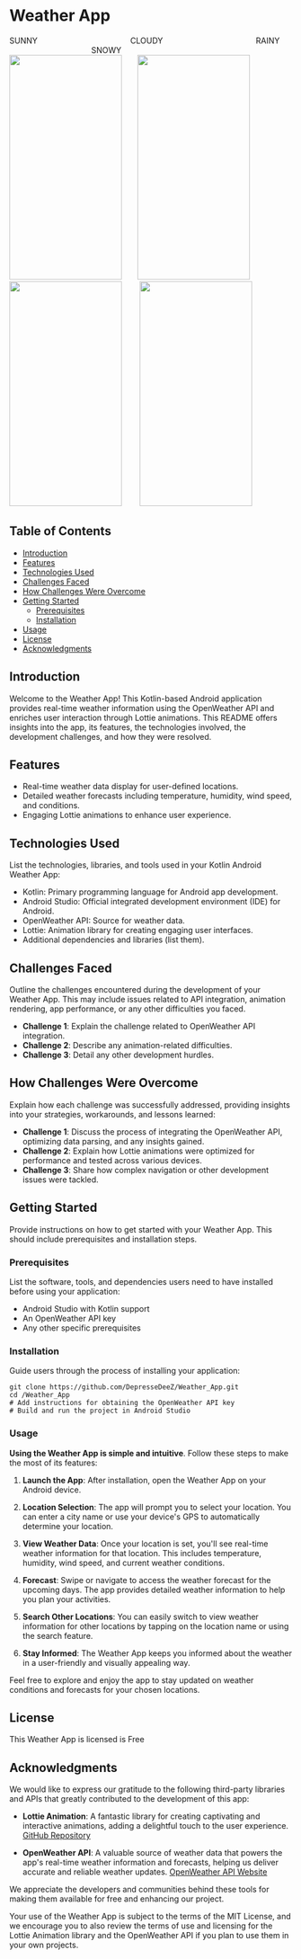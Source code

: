 # Weather App
SUNNY&nbsp;&nbsp;&nbsp;&nbsp;&nbsp;&nbsp;&nbsp;&nbsp;&nbsp;&nbsp;&nbsp;&nbsp;&nbsp;&nbsp;&nbsp;&nbsp;&nbsp;&nbsp;&nbsp;&nbsp;&nbsp;&nbsp;&nbsp;&nbsp;&nbsp;&nbsp;&nbsp;&nbsp;&nbsp;&nbsp;&nbsp;&nbsp;&nbsp;&nbsp;&nbsp;&nbsp;&nbsp;&nbsp;&nbsp;&nbsp;&nbsp;&nbsp;CLOUDY&nbsp;&nbsp;&nbsp;&nbsp;&nbsp;&nbsp;&nbsp;&nbsp;&nbsp;&nbsp;&nbsp;&nbsp;&nbsp;&nbsp;&nbsp;&nbsp;&nbsp;&nbsp;&nbsp;&nbsp;&nbsp;&nbsp;&nbsp;&nbsp;&nbsp;&nbsp;&nbsp;&nbsp;&nbsp;&nbsp;&nbsp;&nbsp;&nbsp;&nbsp;&nbsp;&nbsp;&nbsp;&nbsp;&nbsp;&nbsp;&nbsp;&nbsp;RAINY&nbsp;&nbsp;&nbsp;&nbsp;&nbsp;&nbsp;&nbsp;&nbsp;&nbsp;&nbsp;&nbsp;&nbsp;&nbsp;&nbsp;&nbsp;&nbsp;&nbsp;&nbsp;&nbsp;&nbsp;&nbsp;&nbsp;&nbsp;&nbsp;&nbsp;&nbsp;&nbsp;&nbsp;&nbsp;&nbsp;&nbsp;&nbsp;&nbsp;&nbsp;&nbsp;&nbsp;&nbsp;&nbsp;&nbsp;&nbsp;&nbsp;&nbsp;SNOWY<BR>
<img src="https://github.com/DepresseDeeZ/Weather_App/assets/132985504/b013b212-32c3-49dc-af37-c76bfcd3377f" data-canonical-src="https://gyazo.com/eb5c5741b6a9a16c692170a41a49c858.png" width="200" height="400" />&nbsp;&nbsp;&nbsp;&nbsp;&nbsp;&nbsp; <img src="https://github.com/DepresseDeeZ/Weather_App/assets/132985504/937589ef-8b19-4d1d-b509-d39695d887ae" data-canonical-src="https://gyazo.com/eb5c5741b6a9a16c692170a41a49c858.png" width="200" height="400" /> &nbsp;&nbsp;&nbsp;&nbsp;&nbsp;&nbsp;  <img src="https://github.com/DepresseDeeZ/Weather_App/assets/132985504/22f541c6-09e1-413c-b38f-b26937f016cd" data-canonical-src="https://gyazo.com/eb5c5741b6a9a16c692170a41a49c858.png" width="200" height="400" />  &nbsp;&nbsp;&nbsp;&nbsp;&nbsp;&nbsp;  <img src="https://github.com/DepresseDeeZ/Weather_App/assets/132985504/3e1356e0-8b86-41f6-acea-c6e99e5f2cc4" data-canonical-src="https://gyazo.com/eb5c5741b6a9a16c692170a41a49c858.png" width="200" height="400" />



## Table of Contents

- [Introduction](#introduction)
- [Features](#features)
- [Technologies Used](#technologies-used)
- [Challenges Faced](#challenges-faced)
- [How Challenges Were Overcome](#how-challenges-were-overcome)
- [Getting Started](#getting-started)
  - [Prerequisites](#prerequisites)
  - [Installation](#installation)
- [Usage](#usage)
- [License](#license)
- [Acknowledgments](#acknowledgments)

## Introduction

Welcome to the Weather App! This Kotlin-based Android application provides real-time weather information using the OpenWeather API and enriches user interaction through Lottie animations. This README offers insights into the app, its features, the technologies involved, the development challenges, and how they were resolved.

## Features

- Real-time weather data display for user-defined locations.
- Detailed weather forecasts including temperature, humidity, wind speed, and conditions.
- Engaging Lottie animations to enhance user experience.

## Technologies Used

List the technologies, libraries, and tools used in your Kotlin Android Weather App:

- Kotlin: Primary programming language for Android app development.
- Android Studio: Official integrated development environment (IDE) for Android.
- OpenWeather API: Source for weather data.
- Lottie: Animation library for creating engaging user interfaces.
- Additional dependencies and libraries (list them).

## Challenges Faced

Outline the challenges encountered during the development of your Weather App. This may include issues related to API integration, animation rendering, app performance, or any other difficulties you faced.

- **Challenge 1**: Explain the challenge related to OpenWeather API integration.
- **Challenge 2**: Describe any animation-related difficulties.
- **Challenge 3**: Detail any other development hurdles.

## How Challenges Were Overcome

Explain how each challenge was successfully addressed, providing insights into your strategies, workarounds, and lessons learned:

- **Challenge 1**: Discuss the process of integrating the OpenWeather API, optimizing data parsing, and any insights gained.
- **Challenge 2**: Explain how Lottie animations were optimized for performance and tested across various devices.
- **Challenge 3**: Share how complex navigation or other development issues were tackled.

## Getting Started

Provide instructions on how to get started with your Weather App. This should include prerequisites and installation steps.

### Prerequisites

List the software, tools, and dependencies users need to have installed before using your application:

- Android Studio with Kotlin support
- An OpenWeather API key
- Any other specific prerequisites

### Installation

Guide users through the process of installing your application:

```shell
git clone https://github.com/DepresseDeeZ/Weather_App.git
cd /Weather_App
# Add instructions for obtaining the OpenWeather API key
# Build and run the project in Android Studio
```
### Usage

**Using the Weather App is simple and intuitive**. Follow these steps to make the most of its features:

1. **Launch the App**: After installation, open the Weather App on your Android device.

2. **Location Selection**: The app will prompt you to select your location. You can enter a city name or use your device's GPS to automatically determine your location.

3. **View Weather Data**: Once your location is set, you'll see real-time weather information for that location. This includes temperature, humidity, wind speed, and current weather conditions.

4. **Forecast**: Swipe or navigate to access the weather forecast for the upcoming days. The app provides detailed weather information to help you plan your activities.

5. **Search Other Locations**: You can easily switch to view weather information for other locations by tapping on the location name or using the search feature.

6. **Stay Informed**: The Weather App keeps you informed about the weather in a user-friendly and visually appealing way.

Feel free to explore and enjoy the app to stay updated on weather conditions and forecasts for your chosen locations.

## License

This Weather App is licensed is Free

## Acknowledgments

We would like to express our gratitude to the following third-party libraries and APIs that greatly contributed to the development of this app:

- **Lottie Animation**: A fantastic library for creating captivating and interactive animations, adding a delightful touch to the user experience. [GitHub Repository](https://github.com/airbnb/lottie-android)

- **OpenWeather API**: A valuable source of weather data that powers the app's real-time weather information and forecasts, helping us deliver accurate and reliable weather updates. [OpenWeather API Website](https://openweathermap.org/)

We appreciate the developers and communities behind these tools for making them available for free and enhancing our project.

Your use of the Weather App is subject to the terms of the MIT License, and we encourage you to also review the terms of use and licensing for the Lottie Animation library and the OpenWeather API if you plan to use them in your own projects.

